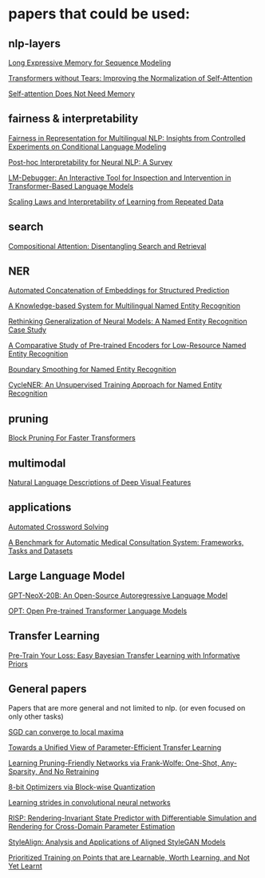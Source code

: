 # papers that could be used:

## nlp-layers
[Long Expressive Memory for Sequence Modeling](https://openreview.net/forum?id=vwj6aUeocyf)

[Transformers without Tears: Improving the Normalization of Self-Attention](https://arxiv.org/abs/1910.05895)

[Self-attention Does Not Need
Memory](https://paperswithcode.com/paper/self-attention-does-not-need-o-n-2-memory)

## fairness & interpretability

[Fairness in Representation for Multilingual NLP: Insights from Controlled Experiments on Conditional Language Modeling](https://openreview.net/forum?id=-llS6TiOew)

[Post-hoc Interpretability for Neural NLP: A Survey](https://arxiv.org/abs/2108.04840)

[LM-Debugger: An Interactive Tool for Inspection and Intervention in Transformer-Based Language Models](https://arxiv.org/abs/2204.12130)

[Scaling Laws and Interpretability of Learning from Repeated Data](https://paperswithcode.com/paper/scaling-laws-and-interpretability-of-learning)

## search

[Compositional Attention: Disentangling Search and Retrieval](https://openreview.net/forum?id=IwJPj2MBcIa)

## NER

[Automated Concatenation of Embeddings for Structured Prediction](https://arxiv.org/abs/2010.05006)

[A Knowledge-based System for Multilingual Named Entity Recognition](https://arxiv.org/pdf/2203.00545.pdf)

[Rethinking Generalization of Neural Models: A Named Entity Recognition Case Study](https://arxiv.org/abs/2001.03844)

[A Comparative Study of Pre-trained Encoders for Low-Resource Named Entity Recognition](https://paperswithcode.com/paper/a-comparative-study-of-pre-trained-encoders-1)

[Boundary Smoothing for Named Entity Recognition](https://paperswithcode.com/paper/boundary-smoothing-for-named-entity-1)

[CycleNER: An Unsupervised Training Approach for Named Entity Recognition](https://dl.acm.org/doi/10.1145/3485447.3512012)

## pruning

[Block Pruning For Faster Transformers](https://arxiv.org/abs/2109.04838)

## multimodal

[Natural Language Descriptions of Deep Visual Features](https://openreview.net/forum?id=NudBMY-tzDr)

## applications

[Automated Crossword Solving](https://paperswithcode.com/paper/automated-crossword-solving-1)

[A Benchmark for Automatic Medical Consultation System: Frameworks, Tasks and Datasets](https://paperswithcode.com/paper/a-benchmark-for-automatic-medical)

## Large Language Model

[GPT-NeoX-20B: An Open-Source Autoregressive Language Model](https://paperswithcode.com/paper/gpt-neox-20b-an-open-source-autoregressive-1)

[OPT: Open Pre-trained Transformer Language Models](https://paperswithcode.com/paper/opt-open-pre-trained-transformer-language)

## Transfer Learning

[Pre-Train Your Loss: Easy Bayesian Transfer Learning with Informative Priors](https://arxiv.org/pdf/2205.10279.pdf)

## General papers
Papers that are more general and not limited to nlp. (or even focused on only other tasks)

[SGD can converge to local maxima](https://openreview.net/forum?id=9XhPLAjjRB)

[Towards a Unified View of Parameter-Efficient Transfer Learning](https://openreview.net/forum?id=0RDcd5Axok)

[Learning Pruning-Friendly Networks via Frank-Wolfe: One-Shot, Any-Sparsity, And No Retraining](https://openreview.net/forum?id=O1DEtITim__)

[8-bit Optimizers via Block-wise Quantization](https://openreview.net/forum?id=shpkpVXzo3h)

[Learning strides in convolutional neural networks](https://arxiv.org/abs/2202.01653)

[RISP: Rendering-Invariant State Predictor with Differentiable Simulation and Rendering for Cross-Domain Parameter Estimation](https://openreview.net/forum?id=uSE03demja)

[StyleAlign: Analysis and Applications of Aligned StyleGAN Models](https://arxiv.org/abs/2110.11323)

[Prioritized Training on Points that are Learnable, Worth Learning, and Not Yet Learnt](https://arxiv.org/pdf/2206.07137.pdf)
